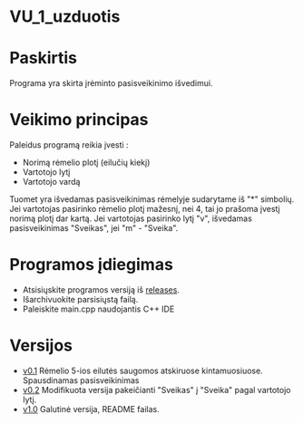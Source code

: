 # VU_1_uzduotis
# Paskirtis
Programa yra skirta įrėminto pasisveikinimo išvedimui.
# Veikimo principas
Paleidus programą reikia įvesti : 
- Norimą rėmelio plotį (eilučių kiekį)
- Vartotojo lytį
- Vartotojo vardą

Tuomet yra išvedamas pasisveikinimas rėmelyje sudarytame iš "*" simbolių. 
Jei vartotojas pasirinko rėmelio plotį mažesnį, nei 4, tai jo prašoma įvestį norimą plotį dar kartą.
Jei vartotojas pasirinko lytį "v", išvedamas pasisveikinimas "Sveikas", jei "m" - "Sveika".

# Programos įdiegimas
- Atsisiųskite programos versiją iš [releases](https://github.com/gabijagleiz/VU_1_uzduotis/releases).
- Išarchivuokite parsisiųstą failą.
- Paleiskite main.cpp naudojantis C++ IDE

# Versijos
- [v0.1](https://github.com/gabijagleiz/VU_1_uzduotis/releases/tag/v0.1) Rėmelio 5-ios eilutės saugomos atskiruose kintamuosiuose.
Spausdinamas pasisveikinimas
- [v0.2](https://github.com/gabijagleiz/VU_1_uzduotis/releases/tag/v0.2) Modifikuota versija pakeičianti "Sveikas" į "Sveika" pagal vartotojo lytį.
- [v1.0](https://github.com/gabijagleiz/VU_1_uzduotis/releases/tag/v1.0) Galutinė versija, README failas.
